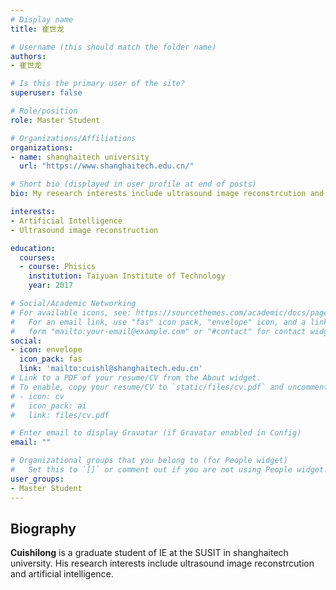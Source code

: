 ```yaml
---
# Display name
title: 崔世龙

# Username (this should match the folder name)
authors:
- 崔世龙

# Is this the primary user of the site?
superuser: false

# Role/position
role: Master Student

# Organizations/Affiliations
organizations:
- name: shanghaitech university
  url: "https://www.shanghaitech.edu.cn/"

# Short bio (displayed in user profile at end of posts)
bio: My research interests include ultrasound image reconstrcution and artificial intelligence.

interests:
- Artificial Intelligence
- Ultrasound image reconstruction

education:
  courses:
  - course: Phisics
    institution: Taiyuan Institute of Technology
    year: 2017

# Social/Academic Networking
# For available icons, see: https://sourcethemes.com/academic/docs/page-builder/#icons
#   For an email link, use "fas" icon pack, "envelope" icon, and a link in the
#   form "mailto:your-email@example.com" or "#contact" for contact widget.
social:
- icon: envelope
  icon_pack: fas
  link: 'mailto:cuishl@shanghaitech.edu.cn'
# Link to a PDF of your resume/CV from the About widget.
# To enable, copy your resume/CV to `static/files/cv.pdf` and uncomment the lines below.
# - icon: cv
#   icon_pack: ai
#   link: files/cv.pdf

# Enter email to display Gravatar (if Gravatar enabled in Config)
email: ""

# Organizational groups that you belong to (for People widget)
#   Set this to `[]` or comment out if you are not using People widget.
user_groups:
- Master Student
---
```

## **Biography**

**Cuishilong** is a graduate student of IE at the SUSIT in shanghaitech university. His research interests include ultrasound image reconstrcution and artificial intelligence.
